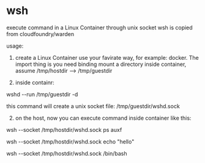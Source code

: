 wsh
===

execute command in a Linux Container through unix socket
wsh is copied from cloudfoundry/warden 

usage:

1. create a Linux Container use your favirate way, for example: docker. The import thing is you need binding mount a
directory inside container, assume /tmp/hostdir --> /tmp/guestdir 

1. inside containr:

wshd --run /tmp/guestdir -d

this command will create a unix socket file:  /tmp/guestdir/wshd.sock 

2. on the host, now you can execute command inside container like this:

wsh --socket /tmp/hostdir/wshd.sock  ps auxf

wsh --socket /tmp/hostdir/wshd.sock  echo "hello"

wsh --socket /tmp/hostdir/wshd.sock  /bin/bash

